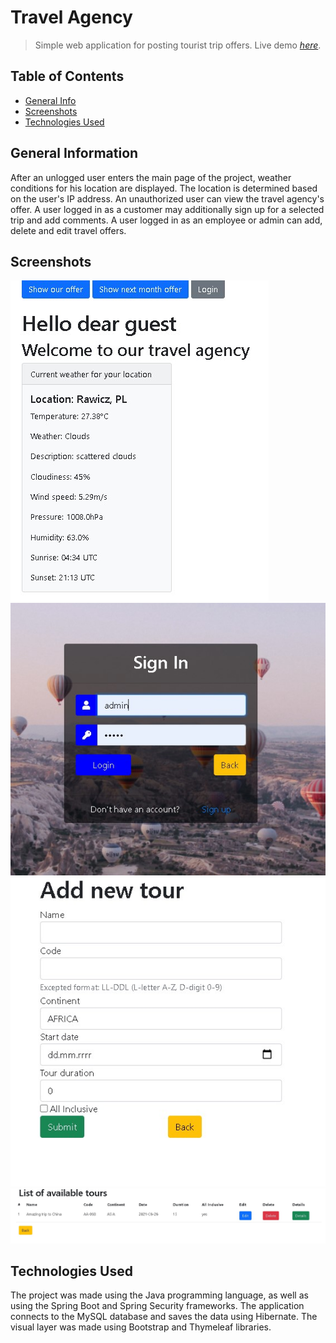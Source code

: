 # Travel Agency
> Simple web application for posting tourist trip offers.
> Live demo [_here_](https://www.example.com). <!-- If you have the project hosted somewhere, include the link here. -->

## Table of Contents
* [General Info](#general-information)
* [Screenshots](#screenshots)
* [Technologies Used](#technologies-used)


## General Information
After an unlogged user enters the main page of the project, weather conditions for his location are displayed. The location is determined based on the user's IP address. An unauthorized user can view the travel agency's offer. A user logged in as a customer may additionally sign up for a selected trip and add comments. A user logged in as an employee or admin can add, delete and edit travel offers.

## Screenshots
![Example screenshot](./img_readme/travel_agency_main_page.jpg)
![Example screenshot](./img_readme/sign_in.jpg)
![Example screenshot](./img_readme/add_new_tour.jpg)
![Example screenshot](./img_readme/tours_list.jpg)


## Technologies Used
The project was made using the Java programming language, as well as using the Spring Boot and Spring Security frameworks.
The application connects to the MySQL database and saves the data using Hibernate.
The visual layer was made using Bootstrap and Thymeleaf libraries.



